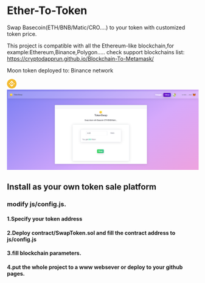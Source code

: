 # Ether-To-Token
Swap Basecoin(ETH/BNB/Matic/CRO....) to your token with customized token price.

This project is compatible with all the Ethereum-like blockchain,for example:Ethereum,Binance,Polygon..... check support blockchains list:
https://cryptodapprun.github.io/Blockchain-To-Metamask/



Moon token deployed to:
Binance network<br>

<img src="https://github.com/CryptoDappRun/MoonSwap/blob/main/img/56.png" width="25" height="25" alt="matic"> 

 
<br>




<img src="https://github.com/CryptoDappRun/Ether-To-Token/blob/main/screen.png"  >



## Install as your own token sale platform

### modify js/config.js.
#### 1.Specify your token address
#### 2.Deploy contract/SwapToken.sol and fill the contract address to js/config.js
#### 3.fill blockchain parameters.
#### 4.put the whole project to a www websever or deploy to your github pages.
